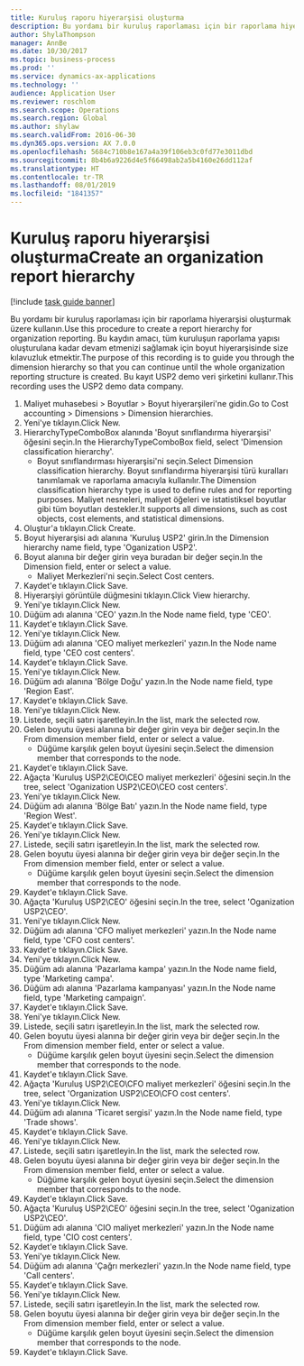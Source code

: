```yaml
---
title: Kuruluş raporu hiyerarşisi oluşturma
description: Bu yordamı bir kuruluş raporlaması için bir raporlama hiyerarşisi oluşturmak üzere kullanın.
author: ShylaThompson
manager: AnnBe
ms.date: 10/30/2017
ms.topic: business-process
ms.prod: ''
ms.service: dynamics-ax-applications
ms.technology: ''
audience: Application User
ms.reviewer: roschlom
ms.search.scope: Operations
ms.search.region: Global
ms.author: shylaw
ms.search.validFrom: 2016-06-30
ms.dyn365.ops.version: AX 7.0.0
ms.openlocfilehash: 5684c710b8e167a4a39f106eb3c0fd77e3011dbd
ms.sourcegitcommit: 8b4b6a9226d4e5f66498ab2a5b4160e26dd112af
ms.translationtype: HT
ms.contentlocale: tr-TR
ms.lasthandoff: 08/01/2019
ms.locfileid: "1841357"
---
```

# <a name="create-an-organization-report-hierarchy"></a><span data-ttu-id="55a7d-103">Kuruluş raporu hiyerarşisi oluşturma</span><span class="sxs-lookup"><span data-stu-id="55a7d-103">Create an organization report hierarchy</span></span>

[!include [task guide banner](../../includes/task-guide-banner.md)]

<span data-ttu-id="55a7d-104">Bu yordamı bir kuruluş raporlaması için bir raporlama hiyerarşisi oluşturmak üzere kullanın.</span><span class="sxs-lookup"><span data-stu-id="55a7d-104">Use this procedure to create a report hierarchy for organization reporting.</span></span> <span data-ttu-id="55a7d-105">Bu kaydın amacı, tüm kuruluşun raporlama yapısı oluşturulana kadar devam etmenizi sağlamak için boyut hiyerarşisinde size kılavuzluk etmektir.</span><span class="sxs-lookup"><span data-stu-id="55a7d-105">The purpose of this recording is to guide you through the dimension hierarchy so that you can continue until the whole organization reporting structure is created.</span></span> <span data-ttu-id="55a7d-106">Bu kayıt USP2 demo veri şirketini kullanır.</span><span class="sxs-lookup"><span data-stu-id="55a7d-106">This recording uses the USP2 demo data company.</span></span>

1. <span data-ttu-id="55a7d-107">Maliyet muhasebesi > Boyutlar > Boyut hiyerarşileri'ne gidin.</span><span class="sxs-lookup"><span data-stu-id="55a7d-107">Go to Cost accounting > Dimensions > Dimension hierarchies.</span></span>
2. <span data-ttu-id="55a7d-108">Yeni'ye tıklayın.</span><span class="sxs-lookup"><span data-stu-id="55a7d-108">Click New.</span></span>
3. <span data-ttu-id="55a7d-109">HierarchyTypeComboBox alanında 'Boyut sınıflandırma hiyerarşisi' öğesini seçin.</span><span class="sxs-lookup"><span data-stu-id="55a7d-109">In the HierarchyTypeComboBox field, select 'Dimension classification hierarchy'.</span></span>
    * <span data-ttu-id="55a7d-110">Boyut sınıflandırması hiyerarşisi'ni seçin.</span><span class="sxs-lookup"><span data-stu-id="55a7d-110">Select Dimension classification hierarchy.</span></span> <span data-ttu-id="55a7d-111">Boyut sınıflandırma hiyerarşisi türü kuralları tanımlamak ve raporlama amacıyla kullanılır.</span><span class="sxs-lookup"><span data-stu-id="55a7d-111">The Dimension classification hierarchy type is used to define rules and for reporting purposes.</span></span> <span data-ttu-id="55a7d-112">Maliyet nesneleri, maliyet öğeleri ve istatistiksel boyutlar gibi tüm boyutları destekler.</span><span class="sxs-lookup"><span data-stu-id="55a7d-112">It supports all dimensions, such as cost objects, cost elements, and statistical dimensions.</span></span>  
4. <span data-ttu-id="55a7d-113">Oluştur'a tıklayın.</span><span class="sxs-lookup"><span data-stu-id="55a7d-113">Click Create.</span></span>
5. <span data-ttu-id="55a7d-114">Boyut hiyerarşisi adı alanına 'Kuruluş USP2' girin.</span><span class="sxs-lookup"><span data-stu-id="55a7d-114">In the Dimension hierarchy name field, type 'Oganization USP2'.</span></span>
6. <span data-ttu-id="55a7d-115">Boyut alanına bir değer girin veya buradan bir değer seçin.</span><span class="sxs-lookup"><span data-stu-id="55a7d-115">In the Dimension field, enter or select a value.</span></span>
    * <span data-ttu-id="55a7d-116">Maliyet Merkezleri'ni seçin.</span><span class="sxs-lookup"><span data-stu-id="55a7d-116">Select Cost centers.</span></span>  
7. <span data-ttu-id="55a7d-117">Kaydet'e tıklayın.</span><span class="sxs-lookup"><span data-stu-id="55a7d-117">Click Save.</span></span>
8. <span data-ttu-id="55a7d-118">Hiyerarşiyi görüntüle düğmesini tıklayın.</span><span class="sxs-lookup"><span data-stu-id="55a7d-118">Click View hierarchy.</span></span>
9. <span data-ttu-id="55a7d-119">Yeni'ye tıklayın.</span><span class="sxs-lookup"><span data-stu-id="55a7d-119">Click New.</span></span>
10. <span data-ttu-id="55a7d-120">Düğüm adı alanına 'CEO' yazın.</span><span class="sxs-lookup"><span data-stu-id="55a7d-120">In the Node name field, type 'CEO'.</span></span>
11. <span data-ttu-id="55a7d-121">Kaydet'e tıklayın.</span><span class="sxs-lookup"><span data-stu-id="55a7d-121">Click Save.</span></span>
12. <span data-ttu-id="55a7d-122">Yeni'ye tıklayın.</span><span class="sxs-lookup"><span data-stu-id="55a7d-122">Click New.</span></span>
13. <span data-ttu-id="55a7d-123">Düğüm adı alanına 'CEO maliyet merkezleri' yazın.</span><span class="sxs-lookup"><span data-stu-id="55a7d-123">In the Node name field, type 'CEO cost centers'.</span></span>
14. <span data-ttu-id="55a7d-124">Kaydet'e tıklayın.</span><span class="sxs-lookup"><span data-stu-id="55a7d-124">Click Save.</span></span>
15. <span data-ttu-id="55a7d-125">Yeni'ye tıklayın.</span><span class="sxs-lookup"><span data-stu-id="55a7d-125">Click New.</span></span>
16. <span data-ttu-id="55a7d-126">Düğüm adı alanına 'Bölge Doğu' yazın.</span><span class="sxs-lookup"><span data-stu-id="55a7d-126">In the Node name field, type 'Region East'.</span></span>
17. <span data-ttu-id="55a7d-127">Kaydet'e tıklayın.</span><span class="sxs-lookup"><span data-stu-id="55a7d-127">Click Save.</span></span>
18. <span data-ttu-id="55a7d-128">Yeni'ye tıklayın.</span><span class="sxs-lookup"><span data-stu-id="55a7d-128">Click New.</span></span>
19. <span data-ttu-id="55a7d-129">Listede, seçili satırı işaretleyin.</span><span class="sxs-lookup"><span data-stu-id="55a7d-129">In the list, mark the selected row.</span></span>
20. <span data-ttu-id="55a7d-130">Gelen boyutu üyesi alanına bir değer girin veya bir değer seçin.</span><span class="sxs-lookup"><span data-stu-id="55a7d-130">In the From dimension member field, enter or select a value.</span></span>
    * <span data-ttu-id="55a7d-131">Düğüme karşılık gelen boyut üyesini seçin.</span><span class="sxs-lookup"><span data-stu-id="55a7d-131">Select the dimension member that corresponds to the node.</span></span>  
21. <span data-ttu-id="55a7d-132">Kaydet'e tıklayın.</span><span class="sxs-lookup"><span data-stu-id="55a7d-132">Click Save.</span></span>
22. <span data-ttu-id="55a7d-133">Ağaçta 'Kuruluş USP2\CEO\CEO maliyet merkezleri' öğesini seçin.</span><span class="sxs-lookup"><span data-stu-id="55a7d-133">In the tree, select 'Oganization USP2\CEO\CEO cost centers'.</span></span>
23. <span data-ttu-id="55a7d-134">Yeni'ye tıklayın.</span><span class="sxs-lookup"><span data-stu-id="55a7d-134">Click New.</span></span>
24. <span data-ttu-id="55a7d-135">Düğüm adı alanına 'Bölge Batı' yazın.</span><span class="sxs-lookup"><span data-stu-id="55a7d-135">In the Node name field, type 'Region West'.</span></span>
25. <span data-ttu-id="55a7d-136">Kaydet'e tıklayın.</span><span class="sxs-lookup"><span data-stu-id="55a7d-136">Click Save.</span></span>
26. <span data-ttu-id="55a7d-137">Yeni'ye tıklayın.</span><span class="sxs-lookup"><span data-stu-id="55a7d-137">Click New.</span></span>
27. <span data-ttu-id="55a7d-138">Listede, seçili satırı işaretleyin.</span><span class="sxs-lookup"><span data-stu-id="55a7d-138">In the list, mark the selected row.</span></span>
28. <span data-ttu-id="55a7d-139">Gelen boyutu üyesi alanına bir değer girin veya bir değer seçin.</span><span class="sxs-lookup"><span data-stu-id="55a7d-139">In the From dimension member field, enter or select a value.</span></span>
    * <span data-ttu-id="55a7d-140">Düğüme karşılık gelen boyut üyesini seçin.</span><span class="sxs-lookup"><span data-stu-id="55a7d-140">Select the dimension member that corresponds to the node.</span></span>  
29. <span data-ttu-id="55a7d-141">Kaydet'e tıklayın.</span><span class="sxs-lookup"><span data-stu-id="55a7d-141">Click Save.</span></span>
30. <span data-ttu-id="55a7d-142">Ağaçta 'Kuruluş USP2\CEO' öğesini seçin.</span><span class="sxs-lookup"><span data-stu-id="55a7d-142">In the tree, select 'Oganization USP2\CEO'.</span></span>
31. <span data-ttu-id="55a7d-143">Yeni'ye tıklayın.</span><span class="sxs-lookup"><span data-stu-id="55a7d-143">Click New.</span></span>
32. <span data-ttu-id="55a7d-144">Düğüm adı alanına 'CFO maliyet merkezleri' yazın.</span><span class="sxs-lookup"><span data-stu-id="55a7d-144">In the Node name field, type 'CFO cost centers'.</span></span>
33. <span data-ttu-id="55a7d-145">Kaydet'e tıklayın.</span><span class="sxs-lookup"><span data-stu-id="55a7d-145">Click Save.</span></span>
34. <span data-ttu-id="55a7d-146">Yeni'ye tıklayın.</span><span class="sxs-lookup"><span data-stu-id="55a7d-146">Click New.</span></span>
35. <span data-ttu-id="55a7d-147">Düğüm adı alanına 'Pazarlama kampa' yazın.</span><span class="sxs-lookup"><span data-stu-id="55a7d-147">In the Node name field, type 'Marketing campa'.</span></span>
36. <span data-ttu-id="55a7d-148">Düğüm adı alanına 'Pazarlama kampanyası' yazın.</span><span class="sxs-lookup"><span data-stu-id="55a7d-148">In the Node name field, type 'Marketing campaign'.</span></span>
37. <span data-ttu-id="55a7d-149">Kaydet'e tıklayın.</span><span class="sxs-lookup"><span data-stu-id="55a7d-149">Click Save.</span></span>
38. <span data-ttu-id="55a7d-150">Yeni'ye tıklayın.</span><span class="sxs-lookup"><span data-stu-id="55a7d-150">Click New.</span></span>
39. <span data-ttu-id="55a7d-151">Listede, seçili satırı işaretleyin.</span><span class="sxs-lookup"><span data-stu-id="55a7d-151">In the list, mark the selected row.</span></span>
40. <span data-ttu-id="55a7d-152">Gelen boyutu üyesi alanına bir değer girin veya bir değer seçin.</span><span class="sxs-lookup"><span data-stu-id="55a7d-152">In the From dimension member field, enter or select a value.</span></span>
    * <span data-ttu-id="55a7d-153">Düğüme karşılık gelen boyut üyesini seçin.</span><span class="sxs-lookup"><span data-stu-id="55a7d-153">Select the dimension member that corresponds to the node.</span></span>  
41. <span data-ttu-id="55a7d-154">Kaydet'e tıklayın.</span><span class="sxs-lookup"><span data-stu-id="55a7d-154">Click Save.</span></span>
42. <span data-ttu-id="55a7d-155">Ağaçta 'Kuruluş USP2\CEO\CFO maliyet merkezleri' öğesini seçin.</span><span class="sxs-lookup"><span data-stu-id="55a7d-155">In the tree, select 'Organization USP2\CEO\CFO cost centers'.</span></span>
43. <span data-ttu-id="55a7d-156">Yeni'ye tıklayın.</span><span class="sxs-lookup"><span data-stu-id="55a7d-156">Click New.</span></span>
44. <span data-ttu-id="55a7d-157">Düğüm adı alanına 'Ticaret sergisi' yazın.</span><span class="sxs-lookup"><span data-stu-id="55a7d-157">In the Node name field, type 'Trade shows'.</span></span>
45. <span data-ttu-id="55a7d-158">Kaydet'e tıklayın.</span><span class="sxs-lookup"><span data-stu-id="55a7d-158">Click Save.</span></span>
46. <span data-ttu-id="55a7d-159">Yeni'ye tıklayın.</span><span class="sxs-lookup"><span data-stu-id="55a7d-159">Click New.</span></span>
47. <span data-ttu-id="55a7d-160">Listede, seçili satırı işaretleyin.</span><span class="sxs-lookup"><span data-stu-id="55a7d-160">In the list, mark the selected row.</span></span>
48. <span data-ttu-id="55a7d-161">Gelen boyutu üyesi alanına bir değer girin veya bir değer seçin.</span><span class="sxs-lookup"><span data-stu-id="55a7d-161">In the From dimension member field, enter or select a value.</span></span>
    * <span data-ttu-id="55a7d-162">Düğüme karşılık gelen boyut üyesini seçin.</span><span class="sxs-lookup"><span data-stu-id="55a7d-162">Select the dimension member that corresponds to the node.</span></span>  
49. <span data-ttu-id="55a7d-163">Kaydet'e tıklayın.</span><span class="sxs-lookup"><span data-stu-id="55a7d-163">Click Save.</span></span>
50. <span data-ttu-id="55a7d-164">Ağaçta 'Kuruluş USP2\CEO' öğesini seçin.</span><span class="sxs-lookup"><span data-stu-id="55a7d-164">In the tree, select 'Oganization USP2\CEO'.</span></span>
51. <span data-ttu-id="55a7d-165">Düğüm adı alanına 'CIO maliyet merkezleri' yazın.</span><span class="sxs-lookup"><span data-stu-id="55a7d-165">In the Node name field, type 'CIO cost centers'.</span></span>
52. <span data-ttu-id="55a7d-166">Kaydet'e tıklayın.</span><span class="sxs-lookup"><span data-stu-id="55a7d-166">Click Save.</span></span>
53. <span data-ttu-id="55a7d-167">Yeni'ye tıklayın.</span><span class="sxs-lookup"><span data-stu-id="55a7d-167">Click New.</span></span>
54. <span data-ttu-id="55a7d-168">Düğüm adı alanına 'Çağrı merkezleri' yazın.</span><span class="sxs-lookup"><span data-stu-id="55a7d-168">In the Node name field, type 'Call centers'.</span></span>
55. <span data-ttu-id="55a7d-169">Kaydet'e tıklayın.</span><span class="sxs-lookup"><span data-stu-id="55a7d-169">Click Save.</span></span>
56. <span data-ttu-id="55a7d-170">Yeni'ye tıklayın.</span><span class="sxs-lookup"><span data-stu-id="55a7d-170">Click New.</span></span>
57. <span data-ttu-id="55a7d-171">Listede, seçili satırı işaretleyin.</span><span class="sxs-lookup"><span data-stu-id="55a7d-171">In the list, mark the selected row.</span></span>
58. <span data-ttu-id="55a7d-172">Gelen boyutu üyesi alanına bir değer girin veya bir değer seçin.</span><span class="sxs-lookup"><span data-stu-id="55a7d-172">In the From dimension member field, enter or select a value.</span></span>
    * <span data-ttu-id="55a7d-173">Düğüme karşılık gelen boyut üyesini seçin.</span><span class="sxs-lookup"><span data-stu-id="55a7d-173">Select the dimension member that corresponds to the node.</span></span>  
59. <span data-ttu-id="55a7d-174">Kaydet'e tıklayın.</span><span class="sxs-lookup"><span data-stu-id="55a7d-174">Click Save.</span></span>

